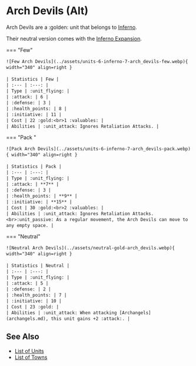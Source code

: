 # Arch Devils (Alt)

Arch Devils are a :golden: unit that belongs to [Inferno](../towns/inferno.md).

Their neutral version comes with the [Inferno Expansion](../content.md).

=== "Few"

	![Few Arch Devils](../assets/units-6-inferno-7-arch_devils-few.webp){ width="340" align=right }

	| Statistics | Few |
	| :--- | :---: |
	| Type | :unit_flying: |
	| :attack: | 6 |
	| :defense: | 3 |
	| :health_points: | 8 |
	| :initiative: | 11 |
	| Cost | 22 :gold:<br>1 :valuables: |
	| Abilities | :unit_attack: Ignores Retaliation Attacks. |

=== "Pack "

	![Pack Arch Devils](../assets/units-6-inferno-7-arch_devils-pack.webp){ width="340" align=right }

	| Statistics | Pack |
	| :--- | :---: |
	| Type | :unit_flying: |
	| :attack: | **7** |
	| :defense: | 3 |
	| :health_points: | **9** |
	| :initiative: | **15** |
	| Cost | 30 :gold:<br>2 :valuables: |
	| Abilities | :unit_attack: Ignores Retaliation Attacks.<br>:unit_passive: As a regular movement, the Arch Devils can move to any empty space. |

=== "Neutral"

	![Neutral Arch Devils](../assets/neutral-gold-arch_devils.webp){ width="340" align=right }

	| Statistics | Neutral |
	| :--- | :---: |
	| Type | :unit_flying: |
	| :attack: | 5 |
	| :defense: | 2 |
	| :health_points: | 7 |
	| :initiative: | 10 |
	| Cost | 23 :gold: |
	| Abilities | :unit_attack: When attacking [Archangels](archangels.md), this unit gains +2 :attack:. |


## See Also

- [List of Units](index.md)
- [List of Towns](../towns/index.md)
